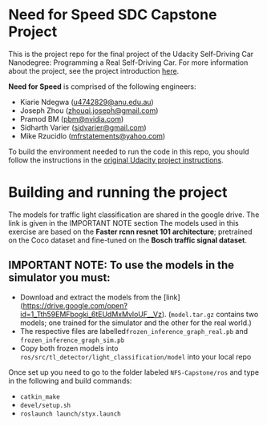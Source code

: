 # Need for Speed SDC Capstone Project
This is the project repo for the final project of the Udacity Self-Driving Car Nanodegree: Programming a Real Self-Driving Car. For more information about the project, see the project introduction [here](https://classroom.udacity.com/nanodegrees/nd013/parts/6047fe34-d93c-4f50-8336-b70ef10cb4b2/modules/e1a23b06-329a-4684-a717-ad476f0d8dff/lessons/462c933d-9f24-42d3-8bdc-a08a5fc866e4/concepts/5ab4b122-83e6-436d-850f-9f4d26627fd9).

**Need for Speed** is comprised of the following engineers:

* Kiarie Ndegwa (u4742829@anu.edu.au)
* Joseph Zhou (zhouqi.joseph@gmail.com)
* Pramod BM (pbm@nvidia.com)
* Sidharth Varier (sidvarier@gmail.com)
* Mike Rzucidlo (mfrstatements@yahoo.com)

To build the environment needed to run the code in this repo, you should follow the instructions in the [original Udacity project instructions](https://github.com/udacity/CarND-Capstone).

# Building and running the project
The models for traffic light classification are shared in the google drive. The link is given in the IMPORTANT NOTE section
The models used in this exercise are based on the **Faster rcnn resnet 101 architecture**; pretrained on the Coco dataset and fine-tuned on the **Bosch traffic signal dataset**.

## IMPORTANT NOTE: To use the models in the simulator you must:
* Download and extract the models from the [link] (https://drive.google.com/open?id=1_Tth59EMFbogki_6tEUdMxMvloUF__Vz). (`model.tar.gz` contains two models; one trained for the simulator and the other for the real world.)
* The respective files are labelled```frozen_inference_graph_real.pb``` and ```frozen_inference_graph_sim.pb```
* Copy both frozen models into ```ros/src/tl_detector/light_classification/model``` into your local repo

Once set up you need to go to the folder labeled ```NFS-Capstone/ros``` and type in the following and build commands:
* ```catkin_make```
* ```devel/setup.sh```
* ```roslaunch launch/styx.launch```

